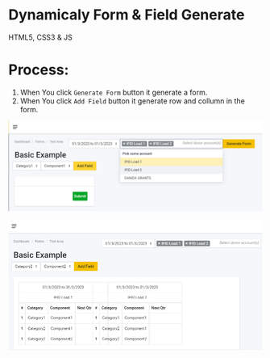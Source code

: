 # Dynamicaly Form & Field Generate
HTML5, CSS3 &amp; JS

# Process:
1. When You click `Generate Form` button it generate a form.
2. When You click `Add Field` button it generate row and collumn in the form.

![GitHub Logo](https://github.com/ruoffice71/dynamicaly_form_and_field_generate/blob/master/README/Screenshots/1.png)

![GitHub Logo](https://github.com/ruoffice71/dynamicaly_form_and_field_generate/blob/master/README/Screenshots/2.png)
